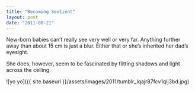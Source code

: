 ```yaml
---
title: "Becoming Sentient"
layout: post
date: "2011-08-21"
---
```


New-born babies can’t really see very well or very far. Anything further away than about 15 cm is just a blur. Either that or she’s inherited her dad’s eyesight.

She does, however, seem to be fascinated by flitting shadows and light across the ceiling.

![yo yo]({{ site.baseurl }}/assets/images/2011/tumblr_lqajr87fcv1qlj3bd.jpg)
